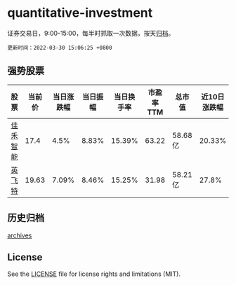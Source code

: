# quantitative-investment

证券交易日，9:00-15:00，每半时抓取一次数据，按天[归档](archives)。

`更新时间：2022-03-30 15:06:25 +0800`

## 强势股票

|股票|当前价|当日涨跌幅|当日振幅|当日换手率|市盈率TTM|总市值|近10日涨跌幅|
|----|----|----|----|----|----|----|----|
|[佳禾智能](https://xueqiu.com/S/SZ300793)|17.4|4.5%|8.83%|15.39%|63.22|58.68亿|20.33%|
|[英飞特](https://xueqiu.com/S/SZ300582)|19.63|7.09%|8.46%|15.25%|31.98|58.21亿|27.8%|

## 历史归档

[archives](archives)

## License

See the [LICENSE](LICENSE) file for license rights and limitations (MIT).